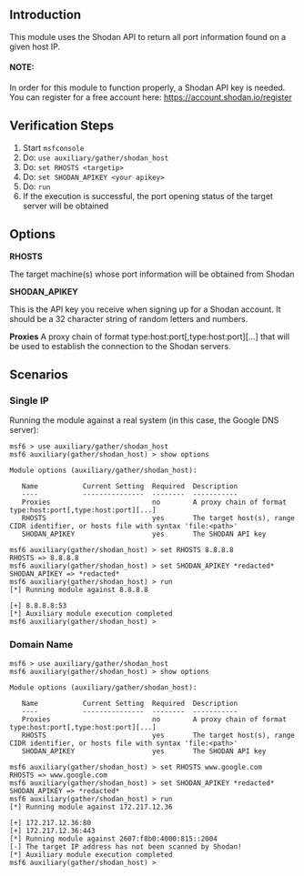 ## Introduction
This module uses the Shodan API to return all port information found on a given host IP.

#### NOTE:
In order for this module to function properly, a Shodan API key is needed. You can register for a free account here: https://account.shodan.io/register

## Verification Steps

  1. Start `msfconsole`
  2. Do: `use auxiliary/gather/shodan_host`
  3. Do: `set RHOSTS <targetip>`
  4. Do: `set SHODAN_APIKEY <your apikey>`
  5. Do: `run`
  6. If the execution is successful, the port opening status of the target server will be obtained

## Options

  **RHOSTS**

  The target machine(s) whose port information will be obtained from Shodan

  **SHODAN_APIKEY**

  This is the API key you receive when signing up for a Shodan account. It should be a 32 character string of random letters and numbers.

  **Proxies**
  A proxy chain of format type:host:port[,type:host:port][...] that will be used to establish the connection to the Shodan servers.


## Scenarios

### Single IP
Running the module against a real system (in this case, the Google DNS server):

```
msf6 > use auxiliary/gather/shodan_host
msf6 auxiliary(gather/shodan_host) > show options

Module options (auxiliary/gather/shodan_host):

   Name           Current Setting  Required  Description
   ----           ---------------  --------  -----------
   Proxies                         no        A proxy chain of format type:host:port[,type:host:port][...]
   RHOSTS                          yes       The target host(s), range CIDR identifier, or hosts file with syntax 'file:<path>'
   SHODAN_APIKEY                   yes       The SHODAN API key

msf6 auxiliary(gather/shodan_host) > set RHOSTS 8.8.8.8
RHOSTS => 8.8.8.8
msf6 auxiliary(gather/shodan_host) > set SHODAN_APIKEY *redacted*
SHODAN_APIKEY => *redacted*
msf6 auxiliary(gather/shodan_host) > run
[*] Running module against 8.8.8.8

[+] 8.8.8.8:53
[*] Auxiliary module execution completed
msf6 auxiliary(gather/shodan_host) >
```

### Domain Name

```
msf6 > use auxiliary/gather/shodan_host
msf6 auxiliary(gather/shodan_host) > show options

Module options (auxiliary/gather/shodan_host):

   Name           Current Setting  Required  Description
   ----           ---------------  --------  -----------
   Proxies                         no        A proxy chain of format type:host:port[,type:host:port][...]
   RHOSTS                          yes       The target host(s), range CIDR identifier, or hosts file with syntax 'file:<path>'
   SHODAN_APIKEY                   yes       The SHODAN API key

msf6 auxiliary(gather/shodan_host) > set RHOSTS www.google.com
RHOSTS => www.google.com
msf6 auxiliary(gather/shodan_host) > set SHODAN_APIKEY *redacted*
SHODAN_APIKEY => *redacted*
msf6 auxiliary(gather/shodan_host) > run
[*] Running module against 172.217.12.36

[+] 172.217.12.36:80
[+] 172.217.12.36:443
[*] Running module against 2607:f8b0:4000:815::2004
[-] The target IP address has not been scanned by Shodan!
[*] Auxiliary module execution completed
msf6 auxiliary(gather/shodan_host) >
```